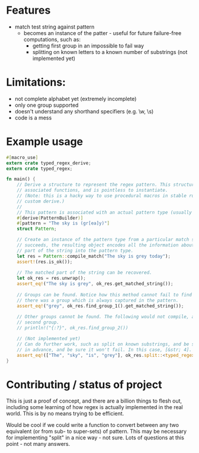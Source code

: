 # Features

- match test string against pattern
  - becomes an instance of the patter - useful for future failure-free computations, such as:
    - getting first group in an impossible to fail way
    - splitting on known letters to a known number of substrings (not implemented yet)

# Limitations:

- not complete alphabet yet (extremely incomplete)
- only one group supported
- doesn't understand any shorthand specifiers (e.g. \w, \s)
- code is a mess

# Example usage

```rust
#[macro_use]
extern crate typed_regex_derive;
extern crate typed_regex;

fn main() {
    // Derive a structure to represent the regex pattern. This structure only has 
    // associated functions, and is pointless to instantiate.
    // (Note: this is a hacky way to use procedural macros in stable rust - use a 
    // custom derive.)
    //
    // This pattern is associated with an actual pattern type (usually a `hlist::Cons`).
    #[derive(PatternBuilder)]
    #[pattern = "The sky is (gr[ea]y)"]
    struct Pattern;

    // Create an instance of the pattern type from a particular match string. If this 
    // succeeds, the resulting object encodes all the information about the matching
    // part of the string into the pattern type.
    let res = Pattern::compile_match("The sky is grey today");
    assert!(res.is_ok());
    
    // The matched part of the string can be recovered.
    let ok_res = res.unwrap();
    assert_eq!("The sky is grey", ok_res.get_matched_string());
    
    // Groups can be found. Notice how this method cannot fail to find the group, since
    // there was a group which is always captured in the pattern.
    assert_eq!("grey", ok_res.find_group_1().get_matched_string());
    
    // Other groups cannot be found. The following would not compile, as there is no
    // second group.
    // println!("{:?}", ok_res.find_group_2())

    // (Not implemented yet)
    // Can do further work, such as split on known substrings, and be sure of the type 
    // in advance, and be sure it won't fail. In this case, [&str; 4].
    assert_eq!(["The", "sky", "is", "grey"], ok_res.split::<typed_regex::Space>());
}
```

# Contributing / status of project

This is just a proof of concept, and there are a billion things to flesh out, 
including some learning of how regex is actually implemented in the real world. This
is by no means trying to be efficient.

Would be cool if we could write a function to convert between any two equivalent (or 
from sub- to super-sets) of pattern. This may be necessary for implementing "split" 
in a nice way - not sure. Lots of questions at this point - not many answers.
